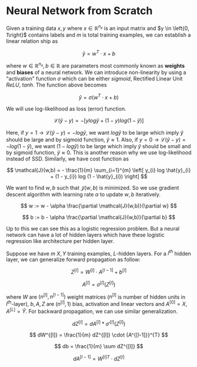 # Neural Network from Scratch

Given a training data $x,y$ where $x \in \mathbb{R}^{n_{x}}$ is an input matrix and $y \in \left{0, 1\right}$ contains labels and $m$ is total training examples, we can establish a linear relation ship as

$$
\hat{y} = w^{T} \cdot x + b
$$

where $w \in \mathbb{R}^{n_{x}}, b \in \mathbb{R}$ are parameters most commonly known as **weights** and **biases** of a neural network. We can introduce non-linearity by using a "activation" function $\sigma$ which can be either *sigmoid*, Rectified Linear Unit *ReLU*, *tanh*. The function above becomes

$$
\hat{y} = \sigma \left(w^{T} \cdot x + b \right)
$$

We will use log-likelihood as loss (error) function.

$$
\mathcal{L}(\hat{y} - y) = - \left[ y log \hat{y} + (1 - y) log (1 - \hat{y}) \right]
$$

Here, if $y = 1 \rightarrow \mathcal{L}(\hat{y} - y) = -log \hat{y}$, we want $log \hat{y}$ to be large which imply $\hat{y}$ should be large and by sigmoid function, $\hat{y} \approx 1$. Also, if $y = 0 \rightarrow \mathcal{L}(\hat{y} - y) = -log (1- \hat{y})$, we want $(1- log \hat{y})$ to be large which imply $\hat{y}$ should be small and by sigmoid function, $\hat{y} \approx 0$. This is another reason why we use log-likelihood instead of SSD. Similarly, we have cost function as 

$$
\mathcal{J}(w,b) = - \frac{1}{m} \sum_{i=1}^{m} \left[ y_{i} log \hat{y}_{i} + (1 - y_{i}) log (1 - \hat{y}_{i}) \right]
$$

We want to find $w, b$ such that $\mathcal{J}(w,b)$ is minimized. So we use gradient descent algorithm with learning rate $\alpha$ to update $w,b$ iteratively.

$$
w := w - \alpha \frac{\partial \mathcal{J}(w,b)}{\partial w}
$$

$$
b := b - \alpha \frac{\partial \mathcal{J}(w,b)}{\partial b}
$$

Up to this we can see this as a logistic regression problem. But a neural network can have a lot of hidden layers which have these logistic regression like architecture per hidden layer.

Suppose we have $m$ $X, Y$ training examples, $L$-hidden layers. For a $l^{th}$ hidden layer, we can generalize forward propagation as follow:

$$
Z^{[l]} = W^{[l]} \cdot A^{[l-1]} + b^{[l]}
$$

$$
A^{[l]} = \sigma^{[l]}(Z^{[l]})
$$

where $W$ are $(n^{[l]}, n^{[l-1]})$ weight matrices ($n^{[l]}$ is number of hidden units in $l^{th}$-layer), $b, A, Z$ are $(n^{[l]}, 1)$ bias, activation and linear vectors and $A^{[0]} = X$, $A^{[L]} = \hat{Y}$. For backward propagation, we can use similar generalization.

$$
dZ^{[l]} = dA^{[l]} * {\sigma'}^{[l]} (Z^{[l]})
$$

$$
dW^{[l]} = \frac{1}{m} dZ^{[l]} \cdot {A^{[l-1]}}^{T}
$$

$$
db = \frac{1}{m} \sum dZ^{[l]}
$$

$$
dA^{[l-1]} = {W^{[l]}}^{T} \cdot dZ^{[l]}
$$